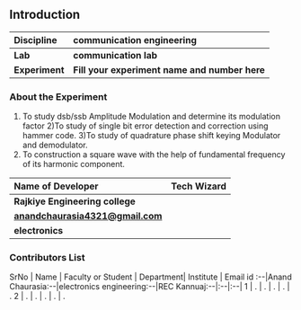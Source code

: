 ## Introduction


<b>Discipline | <b>communication engineering
:--|:--|
<b> Lab | <b> communication lab
<b> Experiment|     <b> Fill your experiment name and number here

### About the Experiment 

1) To study dsb/ssb Amplitude Modulation and determine its modulation factor 
2)To study of single bit error detection and correction using hammer code.
3)To study of quadrature phase shift keying Modulator and demodulator.
4) To construction a square wave with the help of fundamental frequency of its harmonic component.

<b>Name of Developer | <b> Tech Wizard 
:--|:--|
<b> Rajkiye Engineering college | <b>  
<b> anandchaurasia4321@gmail.com|     <b>  
<b> electronics |  

### Contributors List

SrNo | Name | Faculty or Student | Department| Institute | Email id
:--|Anand Chaurasia:--|electronics engineering:--|REC Kannuaj:--|:--|:--|
1 | . | . | . | . | .
2 | . | . | . | . | .
